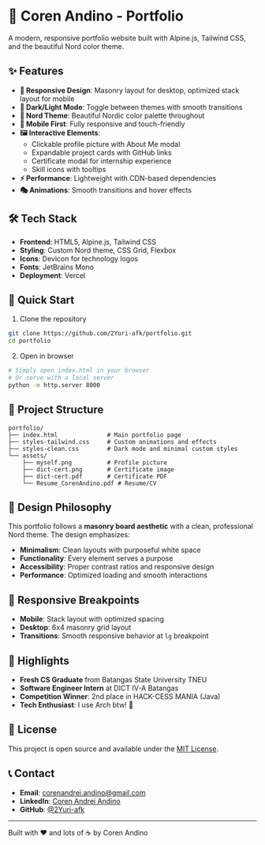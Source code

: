 # 🎨 Coren Andino - Portfolio

A modern, responsive portfolio website built with Alpine.js, Tailwind CSS, and the beautiful Nord color theme.

## ✨ Features

- **🎯 Responsive Design**: Masonry layout for desktop, optimized stack layout for mobile
- **🌙 Dark/Light Mode**: Toggle between themes with smooth transitions
- **🎨 Nord Theme**: Beautiful Nordic color palette throughout
- **📱 Mobile First**: Fully responsive and touch-friendly
- **🖼️ Interactive Elements**: 
  - Clickable profile picture with About Me modal
  - Expandable project cards with GitHub links
  - Certificate modal for internship experience
  - Skill icons with tooltips
- **⚡ Performance**: Lightweight with CDN-based dependencies
- **🎭 Animations**: Smooth transitions and hover effects

## 🛠️ Tech Stack

- **Frontend**: HTML5, Alpine.js, Tailwind CSS
- **Styling**: Custom Nord theme, CSS Grid, Flexbox
- **Icons**: Devicon for technology logos
- **Fonts**: JetBrains Mono
- **Deployment**: Vercel

## 🚀 Quick Start

1. Clone the repository
```bash
git clone https://github.com/2Yuri-afk/portfolio.git
cd portfolio
```

2. Open in browser
```bash
# Simply open index.html in your browser
# Or serve with a local server
python -m http.server 8000
```

## 📁 Project Structure

```
portfolio/
├── index.html              # Main portfolio page
├── styles-tailwind.css     # Custom animations and effects
├── styles-clean.css        # Dark mode and minimal custom styles
└── assets/
    ├── myself.png          # Profile picture
    ├── dict-cert.png       # Certificate image
    ├── dict-cert.pdf       # Certificate PDF
    └── Resume_CorenAndino.pdf # Resume/CV
```

## 🎨 Design Philosophy

This portfolio follows a **masonry board aesthetic** with a clean, professional Nord theme. The design emphasizes:

- **Minimalism**: Clean layouts with purposeful white space
- **Functionality**: Every element serves a purpose
- **Accessibility**: Proper contrast ratios and responsive design
- **Performance**: Optimized loading and smooth interactions

## 📱 Responsive Breakpoints

- **Mobile**: Stack layout with optimized spacing
- **Desktop**: 6x4 masonry grid layout
- **Transitions**: Smooth responsive behavior at `lg` breakpoint

## 🌟 Highlights

- **Fresh CS Graduate** from Batangas State University TNEU
- **Software Engineer Intern** at DICT IV-A Batangas
- **Competition Winner**: 2nd place in HACK-CESS MANIA (Java)
- **Tech Enthusiast**: I use Arch btw! 🐧

## 📄 License

This project is open source and available under the [MIT License](LICENSE).

## 📞 Contact

- **Email**: corenandrei.andino@gmail.com
- **LinkedIn**: [Coren Andrei Andino](https://linkedin.com/in/coren-andrei-andino)
- **GitHub**: [@2Yuri-afk](https://github.com/2Yuri-afk)

---

Built with ❤️ and lots of ☕ by Coren Andino